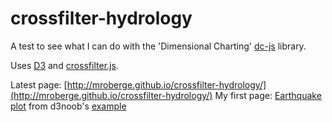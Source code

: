 # crossfilter-hydrology
A test to see what I can do with the 'Dimensional Charting' [dc-js](https://dc-js.github.io/dc.js/) library.

Uses [D3](http://d3js.org/) and [crossfilter.js](http://square.github.io/crossfilter/).

Latest page: [http://mroberge.github.io/crossfilter-hydrology/](http://mroberge.github.io/crossfilter-hydrology/)
My first page: [Earthquake plot](http://mroberge.github.io/crossfilter-hydrology/) from d3noob's [example](http://bl.ocks.org/d3noob/6584483)